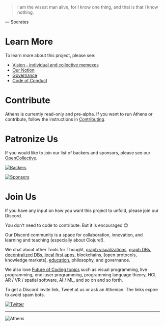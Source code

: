 > I am the wisest man alive, for I know one thing, and that is that I know nothing.

— Socrates

# Learn More

To learn more about this project, please see:

- [Vision - individual and collective memexes](https://github.com/athensresearch/athens/blob/master/VISION.md)
- [Our Notion](https://www.notion.so/athensresearch/Athens-Research-67e1c6068cb449ff935d10e882fd9b05)
- [Governance](https://github.com/athensresearch/athens/blob/master/GOVERNANCE.md)
- [Code of Conduct](https://github.com/athensresearch/athens/blob/master/CODE_OF_CONDUCT.md)

# Contribute

Athens is currently read-only and pre-alpha. If you want to run Athens or contribute, follow the instructions in [Contributing](https://github.com/athensresearch/athens/blob/master/CONTRIBUTING.md).

# Patronize Us

If you would like to join our list of backers and sponsors, please see our [OpenCollective](https://opencollective.com/athens).

[1]: https://opencollective.com/athens
[1.1]: https://opencollective.com/athens/tiers/backer.svg?avatarHeight=36
[1.2]: https://opencollective.com/athens/tiers/sponsor.svg?avatarHeight=36

[![Backers][1.1]][1]

[![Sponsors][1.2]][1]

# Join Us

If you have any input on how you want this project to unfold, please join our Discord.

You don't need to code to contribute. But it is encouraged 😉

Our Discord community is a space for collaboration, innovation, and learning and teaching (especially about Clojure!).

We chat about other Tools for Thought, [graph visualizations](https://github.com/athensresearch/athens/issues/21), [graph DBs, decentralized DBs, local first apps](https://github.com/athensresearch/athens/issues/9), blockchains, [open protocols, knowledge markets], [education](https://github.com/athensresearch/athens/blob/master/doc/ClojureFam.md), philosophy, and governance.

We also love [Future of Coding topics](https://futureofcoding.org/episodes/046#question-thirteen-what-foc-topics-interest-you-most) such as visual programming, live programming, end-user programming, programming language theory, HCI, AR / VR / spatial software, AI / ML, and so on and so forth.

To get a Discord invite link, Tweet at us or ask an Athenian. The links expire to avoid spam bots.

[![Twitter][2]][2.1]

[2]: https://i.imgur.com/S41NYml.png
[2.1]: https://twitter.com/AthensResearch

---

![Athens](doc/athens-1920.jpg)
